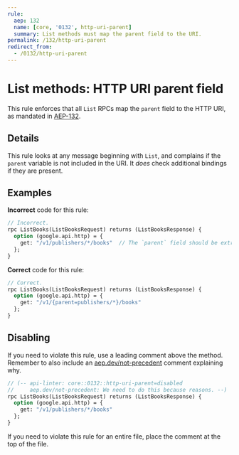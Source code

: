 ```yaml
---
rule:
  aep: 132
  name: [core, '0132', http-uri-parent]
  summary: List methods must map the parent field to the URI.
permalink: /132/http-uri-parent
redirect_from:
  - /0132/http-uri-parent
---
```


# List methods: HTTP URI parent field

This rule enforces that all `List` RPCs map the `parent` field to the HTTP
URI, as mandated in [AEP-132][].

## Details

This rule looks at any message beginning with `List`, and complains
if the `parent` variable is not included in the URI. It _does_ check additional
bindings if they are present.

## Examples

**Incorrect** code for this rule:

```proto
// Incorrect.
rpc ListBooks(ListBooksRequest) returns (ListBooksResponse) {
  option (google.api.http) = {
    get: "/v1/publishers/*/books"  // The `parent` field should be extracted.
  };
}
```

**Correct** code for this rule:

```proto
// Correct.
rpc ListBooks(ListBooksRequest) returns (ListBooksResponse) {
  option (google.api.http) = {
    get: "/v1/{parent=publishers/*}/books"
  };
}
```

## Disabling

If you need to violate this rule, use a leading comment above the method.
Remember to also include an [aep.dev/not-precedent][] comment explaining why.

```proto
// (-- api-linter: core::0132::http-uri-parent=disabled
//     aep.dev/not-precedent: We need to do this because reasons. --)
rpc ListBooks(ListBooksRequest) returns (ListBooksResponse) {
  option (google.api.http) = {
    get: "/v1/publishers/*/books"
  };
}
```

If you need to violate this rule for an entire file, place the comment at the
top of the file.

[aep-132]: https://aep.dev/132
[aep.dev/not-precedent]: https://aep.dev/not-precedent
